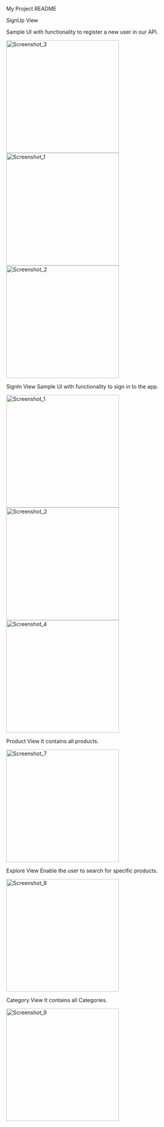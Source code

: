 
 My Project README







SignUp View
<p>Sample UI with functionality to register a new user in our API.</p>

 <img src="https://github.com/Trajoon/Project-6/assets/153893124/2194d2d6-479c-4a6f-af21-9f60c35517d5.jpg" alt="Screenshot_3" width="300">
 <img src="https://github.com/Trajoon/Project-6/assets/153893124/14f3ad9f-8393-4e0e-8f30-5145c81d558f.jpg" alt="Screenshot_1" width="300">
    <img src="https://github.com/Trajoon/Project-6/assets/153893124/2a328b49-42e6-4247-9722-d9b4ff0322ca.jpg" alt="Screenshot_2" width="300">

 SignIn View
    Sample UI with functionality to sign in to the app.

   <img src="https://github.com/Trajoon/Project-6/assets/153893124/1a3fdfcc-1e96-4010-afcc-9bd7944d63e8.jpg" alt="Screenshot_1" width="300">
   <img src="https://github.com/Trajoon/Project-6/assets/153893124/a5e997a5-421c-458a-be0d-4cd3b653c36c.jpg" alt="Screenshot_2" width="300">
 <img src="https://github.com/Trajoon/Project-6/assets/153893124/624bee16-6606-49c6-b641-54b373926897.jpg" alt="Screenshot_4" width="300">
   


 Product View
    It contains all products.

<img src="https://github.com/Trajoon/Project-6/assets/153893124/43b46d57-98ee-4956-b028-e61e682ee4e9.jpg" alt="Screenshot_7" width="300">


Explore View
    Enable the user to search for specific products.

<img src="https://github.com/Trajoon/Project-6/assets/153893124/3c19d76d-45bd-4ee3-89a0-ec658b312328.jpg" alt="Screenshot_8" width="300">


Category View
    It contains all Categories.

 <img src="https://github.com/Trajoon/Project-6/assets/153893124/bd281f15-d9f3-42cf-a94b-d65aadd06810.jpg" alt="Screenshot_9" width="300">




